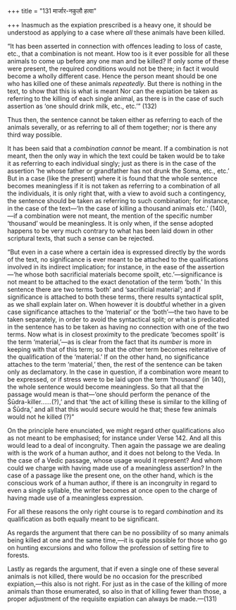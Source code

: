 +++
title = "131 मार्जार-नकुलौ हत्वा"

+++
Inasmuch as the expiation prescribed is a heavy one, it should be
understood as applying to a case where *all* these animals have been
killed.

“It has been asserted in connection with offences leading to loss of
caste, etc., that a combination is not meant. How too is it ever
possible for all these animals to come up before any one man and be
killed? If only some of these were present, the required conditions
would not be there; in fact it would become a wholly different case.
Hence the person meant should be one who has killed one of these animals
*repeatedly*. But there is nothing in the text, to show that this is
what is meant Nor can the expiation be taken as referring to the killing
of each single animal, as there is in the case of such assertion as ‘one
should drink milk, etc., etc.’” (132)

Thus then, the sentence cannot be taken either as referring to each of
the animals severally, or as referring to all of them together; nor is
there any third way possible.

It has been said that a *combination cannot* be meant. If a combination
is not meant, then the only way in which the text could be taken would
be to take it as referring to each individual singly; just as there is
in the case of the assertion ‘he whose father or grandfather has not
drunk the Soma, etc., etc.’ But in a case (like the present) where it is
found that the whole sentence becomes meaningless if it is not taken as
referring to a combination of all the individuals, it is only right
that, with a view to avoid such a contingency, the sentence should be
taken as referring to such combination; for instance, in the case of the
text—‘In the case of killing a thousand animals etc.’ (140),—if a
combination were not meant, the mention of the specific number
‘thousand’ would be meaningless. It is only when, if the sense adopted
happens to be very much contrary to what has been laid down in other
scriptural texts, that such a sense can be rejected.

“But even in a case where a certain idea is expressed directly by the
words of the text, no significance is ever meant to be attached to the
qualifications involved in its indirect implication; for instance, in
the ease of the assertion—‘he whose both sacrificial materials become
spoilt, etc.’—significance is not meant to be attached to the exact
denotation of the term ‘both.’ In this sentence there are two terms
‘both’ and ‘sacrificial material’; and if significance is attached to
both these terms, there results syntactical split, as we shall explain
later on. When however it is doubtful whether in a given case
significance attaches to the ‘material’ or the ‘both’—the two have to be
taken separately, in order to avoid the syntactical split; or what is
predicated in the sentence has to be taken as having no connection with
one of the two terms. Now what is in closest proximity to the predicate
‘becomes spoilt’ is the term ‘material,’—as is clear from the fact that
its *number* is more in keeping with that of this term; so that the
other term becomes reiterative of the qualification of the ‘material.’
If on the other hand, no significance attaches to the term ‘material,’
then, the rest of the sentence can be taken only as declamatory. In the
case in question, if a combination wore meant to be expressed, or if
stress were to be laid upon the term ‘thousand’ (in 140), the whole
sentence would become meaningless. So that all that the passage would
mean is that—‘one should perform the penance of the
Śūdra-killer......(?),’ and that ‘the act of killing these is similar to
the killing of a Śūdra,’ and all that this would secure would he that;
these few animals would not he killed (?)”

On the principle here enunciated, we might regard other qualifications
also as not meant to be emphasised; for instance under Verse 142. And
all this would lead to a deal of incongruity. Then again the passage we
are dealing with is the work of a human author, and it does not belong
to the Veda. In the case of a Vedic passage, whose usage would it
represent? And whom could we charge with having made use of a
meaningless assertion? In the case of a passage like the present one, on
the other hand, which is the conscious work of a human author, if there
is an incongruity in regard to even a single syllable, the writer
becomes at once open to the charge of having made use of a meaningless
expression.

For all these reasons the only right course is to regard *combination*
and its qualification as both equally meant to be significant.

As regards the argument that there can be no possibility of so many
animals being killed at one and the same time,—it is quite possible for
those who go on hunting excursions and who follow the profession of
setting fire to forests.

Lastly as regards the argument, that if even a single one of these
several animals is not killed, there would be no occasion for the
prescribed expiation,—this also is not right. For just as in the case of
the killing of more animals than those enumerated, so also in that of
killing fewer than those, a proper adjustment of the requisite expiation
can always be made.—(131)


